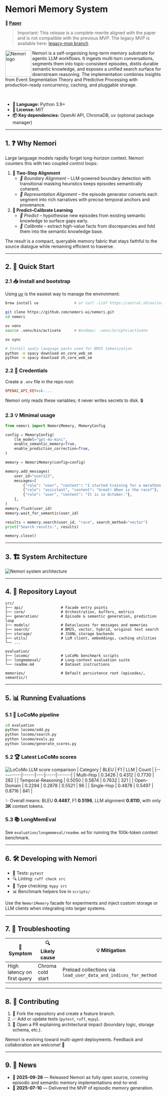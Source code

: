 # Nemori Memory System

**📄 [Paper](https://arxiv.org/abs/2508.03341)**

> Important: This release is a complete rewrite aligned with the paper and is not compatible with the previous MVP. The legacy MVP is available here: [legacy-mvp branch](https://github.com/nemori-ai/nemori/tree/legacy-mvp)

<img src="assets/nemori.png" alt="Nemori logo" width="84" margin="8px" align="left">

Nemori is a self-organising long-term memory substrate for agentic LLM workflows. It ingests multi-turn conversations, segments them into topic-consistent episodes, distils durable semantic knowledge, and exposes a unified search surface for downstream reasoning. The implementation combines insights from Event Segmentation Theory and Predictive Processing with production-ready concurrency, caching, and pluggable storage.

<br clear="left">

- **🐍 Language:** Python 3.9+
- **📜 License:** MIT
- **📦 Key dependencies:** OpenAI API, ChromaDB, uv (optional package manager)

---

## 1. ❓ Why Nemori

Large language models rapidly forget long-horizon context. Nemori counters this with two coupled control loops:

1. **🔄 Two-Step Alignment**
   - *🎯 Boundary Alignment* – LLM-powered boundary detection with transitional masking heuristics keeps episodes semantically coherent.
   - *📝 Representation Alignment* – the episode generator converts each segment into rich narratives with precise temporal anchors and provenance.
2. **🔮 Predict–Calibrate Learning**
   - *💭 Predict* – hypothesise new episodes from existing semantic knowledge to surface gaps early.
   - *🎯 Calibrate* – extract high-value facts from discrepancies and fold them into the semantic knowledge base.

The result is a compact, queryable memory fabric that stays faithful to the source dialogue while remaining efficient to traverse.

---

## 2. 🚀 Quick Start

### 2.1 📥 Install and bootstrap

Using [uv](https://github.com/astral-sh/uv) is the easiest way to manage the environment:

```bash
brew install uv                # or curl -LsSf https://astral.sh/uv/install.sh | sh

git clone https://github.com/nemori-ai/nemori.git
cd nemori

uv venv
source .venv/bin/activate      # Windows: .venv\Scripts\activate

uv sync

# Install spaCy language packs used for BM25 tokenization
python -m spacy download en_core_web_sm
python -m spacy download zh_core_web_sm
```

### 2.2 🔑 Credentials

Create a `.env` file in the repo root:

```ini
OPENAI_API_KEY=sk-...
```

Nemori only reads these variables; it never writes secrets to disk. 🔒

### 2.3 💡 Minimal usage

```python
from nemori import NemoriMemory, MemoryConfig

config = MemoryConfig(
    llm_model="gpt-4o-mini",
    enable_semantic_memory=True,
    enable_prediction_correction=True,
)

memory = NemoriMemory(config=config)

memory.add_messages(
    user_id="user123",
    messages=[
        {"role": "user", "content": "I started training for a marathon in Seattle."},
        {"role": "assistant", "content": "Great! When is the race?"},
        {"role": "user", "content": "It is in October."},
    ],
)
memory.flush(user_id)
memory.wait_for_semantic(user_id)

results = memory.search(user_id, "race", search_method="vector")
print("Search results:", results)

memory.close()
```

---

## 3. 🏗️ System Architecture

![Nemori system architecture](assets/nemori_system.png)

---

## 4. 📂 Repository Layout

```
src/
├── api/                 # Facade entry points
├── core/                # Orchestration, buffers, metrics
├── generation/          # Episode & semantic generation, prediction loop
├── models/              # Dataclasses for messages and memories
├── search/              # BM25, vector, hybrid, original text search
├── storage/             # JSONL storage backends
├── utils/               # LLM client, embeddings, caching utilities
└── ...

evaluation/
├── locomo/              # LoCoMo benchmark scripts
├── longmemeval/         # Long-context evaluation suite
└── readme.md            # Dataset instructions

memories/                # Default persistence root (episodes/, semantic/)
```

---

## 5. 📊 Running Evaluations

### 5.1 🔧 LoCoMo pipeline

```bash
cd evaluation
python locomo/add.py
python locomo/search.py
python locomo/evals.py
python locomo/generate_scores.py
```

### 5.2 🏆 Latest LoCoMo scores
![LoCoMo LLM score comparison](assets/locomo_scores.png)
| Category | BLEU | F1 | LLM | Count |
|----------|------|----|-----|-------|
| Multi-Hop | 0.3426 | 0.4312 | 0.7730 | 282 |
| Temporal-Reasoning | 0.5050 | 0.5874 | 0.7632 | 321 |
| Open-Domain | 0.2294 | 0.2878 | 0.5521 | 96 |
| Single-Hop | 0.4878 | 0.5497 | 0.8716 | 841 |

✨ Overall means: BLEU **0.4487**, F1 **0.5196**, LLM alignment **0.8110**, with only **3K** context tokens. 

### 5.3 📚 LongMemEval

See `evaluation/longmemeval/readme.md` for running the 100k-token context benchmark.

---

## 6. 🛠️ Developing with Nemori

- 🧪 Tests: `pytest`
- 🔍 Linting: `ruff check src`
- 📝 Type checking: `mypy src`
- 📊 Benchmark helpers live in `scripts/`

Use the `NemoriMemory` facade for experiments and inject custom storage or LLM clients when integrating into larger systems.

---

## 7. 🔧 Troubleshooting

| 🚨 Symptom | 🔍 Likely cause | 💡 Mitigation |
|---------|--------------|------------|
| High latency on first query | Chroma cold start | Preload collections via `load_user_data_and_indices_for_method` |

---

## 8. 🤝 Contributing

1. 🍴 Fork the repository and create a feature branch.
2. ✅ Add or update tests (`pytest`, `ruff`, `mypy`).
3. 🚀 Open a PR explaining architectural impact (boundary logic, storage schema, etc.).

Nemori is evolving toward multi-agent deployments. Feedback and collaboration are welcome! 💬

---
## 9. 📰 News

- **🎉 2025-09-26** — Released Nemori as fully open source, covering episodic and semantic memory implementations end-to-end.
- **🏁 2025-07-10** — Delivered the MVP of episodic memory generation.
